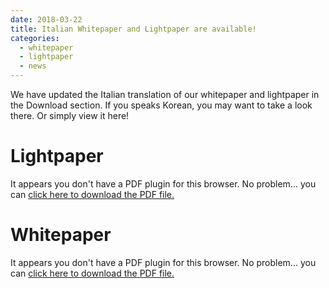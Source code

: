 ```yaml
---
date: 2018-03-22
title: Italian Whitepaper and Lightpaper are available!
categories:
  - whitepaper
  - lightpaper
  - news
---
```


We have updated the Italian translation of our whitepaper and lightpaper in the Download section. If you speaks Korean, you may want to take a look there. Or simply view it here!

# Lightpaper
<object data="{{site.baseurl}}/downloads/lightpaper_it.pdf" type="application/pdf" width="100%" height="800px">
  <p>It appears you don't have a PDF plugin for this browser.
   No problem... you can <a href="{{site.baseurl}}/downloads/whitepaper_it.pdf">click here to
  download the PDF file.</a></p>
 </object>

# Whitepaper
<object data="{{site.baseurl}}/downloads/whitepaper_it.pdf" type="application/pdf" width="100%" height="800px">
  <p>It appears you don't have a PDF plugin for this browser.
   No problem... you can <a href="{{site.baseurl}}/downloads/whitepaper_it.pdf">click here to
  download the PDF file.</a></p>
 </object>
